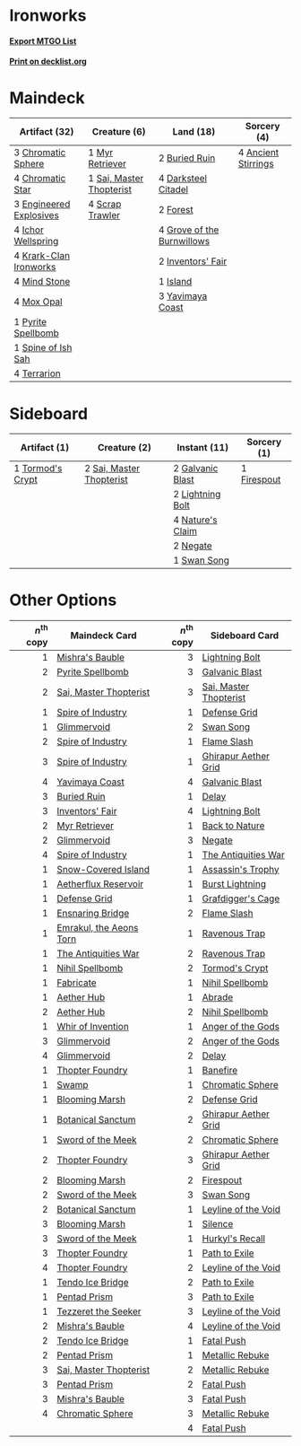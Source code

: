# Ironworks

#### [Export MTGO List](../collection/Ironworks/Ironworks.txt)
#### [Print on decklist.org](http://decklist.org/?deckmain=4%09Ancient%20Stirrings%0A2%09Buried%20Ruin%0A3%09Chromatic%20Sphere%0A4%09Chromatic%20Star%0A4%09Darksteel%20Citadel%0A3%09Engineered%20Explosives%0A2%09Forest%0A4%09Grove%20of%20the%20Burnwillows%0A4%09Ichor%20Wellspring%0A2%09Inventors'%20Fair%0A1%09Island%0A4%09Krark-Clan%20Ironworks%0A4%09Mind%20Stone%0A4%09Mox%20Opal%0A1%09Myr%20Retriever%0A1%09Pyrite%20Spellbomb%0A1%09Sai,%20Master%20Thopterist%0A4%09Scrap%20Trawler%0A1%09Spine%20of%20Ish%20Sah%0A4%09Terrarion%0A3%09Yavimaya%20Coast&deckside=1%09Firespout%0A2%09Galvanic%20Blast%0A2%09Lightning%20Bolt%0A4%09Nature's%20Claim%0A2%09Negate%0A2%09Sai,%20Master%20Thopterist%0A1%09Swan%20Song%0A1%09Tormod's%20Crypt)
# Maindeck

|                                          Artifact (32)                                           |                                           Creature (6)                                            |                                              Land (18)                                              |                                         Sorcery (4)                                          |
|--------------------------------------------------------------------------------------------------|---------------------------------------------------------------------------------------------------|-----------------------------------------------------------------------------------------------------|----------------------------------------------------------------------------------------------|
|3 [Chromatic Sphere](http://gatherer.wizards.com/Pages/Card/Details.aspx?multiverseid=46046)      |1 [Myr Retriever](http://gatherer.wizards.com/Pages/Card/Details.aspx?multiverseid=370520)         |2 [Buried Ruin](http://gatherer.wizards.com/Pages/Card/Details.aspx?multiverseid=446977)             |4 [Ancient Stirrings](http://gatherer.wizards.com/Pages/Card/Details.aspx?multiverseid=442148)|
|4 [Chromatic Star](http://gatherer.wizards.com/Pages/Card/Details.aspx?multiverseid=118891)       |1 [Sai, Master Thopterist](http://gatherer.wizards.com/Pages/Card/Details.aspx?multiverseid=447205)|4 [Darksteel Citadel](http://gatherer.wizards.com/Pages/Card/Details.aspx?multiverseid=397853)       |                                                                                              |
|3 [Engineered Explosives](http://gatherer.wizards.com/Pages/Card/Details.aspx?multiverseid=370549)|4 [Scrap Trawler](http://gatherer.wizards.com/Pages/Card/Details.aspx?multiverseid=423842)         |2 [Forest](http://gatherer.wizards.com/Pages/Card/Details.aspx?multiverseid=439605)                  |                                                                                              |
|4 [Ichor Wellspring](http://gatherer.wizards.com/Pages/Card/Details.aspx?multiverseid=442790)     |                                                                                                   |4 [Grove of the Burnwillows](http://gatherer.wizards.com/Pages/Card/Details.aspx?multiverseid=438804)|                                                                                              |
|4 [Krark-Clan Ironworks](http://gatherer.wizards.com/Pages/Card/Details.aspx?multiverseid=51633)  |                                                                                                   |2 [Inventors' Fair](http://gatherer.wizards.com/Pages/Card/Details.aspx?multiverseid=417820)         |                                                                                              |
|4 [Mind Stone](http://gatherer.wizards.com/Pages/Card/Details.aspx?multiverseid=438785)           |                                                                                                   |1 [Island](http://gatherer.wizards.com/Pages/Card/Details.aspx?multiverseid=439602)                  |                                                                                              |
|4 [Mox Opal](http://gatherer.wizards.com/Pages/Card/Details.aspx?multiverseid=397719)             |                                                                                                   |3 [Yavimaya Coast](http://gatherer.wizards.com/Pages/Card/Details.aspx?multiverseid=398566)          |                                                                                              |
|1 [Pyrite Spellbomb](http://gatherer.wizards.com/Pages/Card/Details.aspx?multiverseid=370512)     |                                                                                                   |                                                                                                     |                                                                                              |
|1 [Spine of Ish Sah](http://gatherer.wizards.com/Pages/Card/Details.aspx?multiverseid=446956)     |                                                                                                   |                                                                                                     |                                                                                              |
|4 [Terrarion](http://gatherer.wizards.com/Pages/Card/Details.aspx?multiverseid=83629)             |                                                                                                   |                                                                                                     |                                                                                              |


# Sideboard

|                                       Artifact (1)                                        |                                           Creature (2)                                            |                                       Instant (11)                                        |                                     Sorcery (1)                                      |
|-------------------------------------------------------------------------------------------|---------------------------------------------------------------------------------------------------|-------------------------------------------------------------------------------------------|--------------------------------------------------------------------------------------|
|1 [Tormod's Crypt](http://gatherer.wizards.com/Pages/Card/Details.aspx?multiverseid=389723)|2 [Sai, Master Thopterist](http://gatherer.wizards.com/Pages/Card/Details.aspx?multiverseid=447205)|2 [Galvanic Blast](http://gatherer.wizards.com/Pages/Card/Details.aspx?multiverseid=442781)|1 [Firespout](http://gatherer.wizards.com/Pages/Card/Details.aspx?multiverseid=386289)|
|                                                                                           |                                                                                                   |2 [Lightning Bolt](http://gatherer.wizards.com/Pages/Card/Details.aspx?multiverseid=234704)|                                                                                      |
|                                                                                           |                                                                                                   |4 [Nature's Claim](http://gatherer.wizards.com/Pages/Card/Details.aspx?multiverseid=438743)|                                                                                      |
|                                                                                           |                                                                                                   |2 [Negate](http://gatherer.wizards.com/Pages/Card/Details.aspx?multiverseid=447135)        |                                                                                      |
|                                                                                           |                                                                                                   |1 [Swan Song](http://gatherer.wizards.com/Pages/Card/Details.aspx?multiverseid=420715)     |                                                                                      |


# Other Options

|*n*<sup>th</sup> copy|                                          Maindeck Card                                           |*n*<sup>th</sup> copy|                                         Sideboard Card                                          |
|--------------------:|--------------------------------------------------------------------------------------------------|--------------------:|-------------------------------------------------------------------------------------------------|
|                    1|[Mishra's Bauble](http://gatherer.wizards.com/Pages/Card/Details.aspx?multiverseid=438787)        |                    3|[Lightning Bolt](http://gatherer.wizards.com/Pages/Card/Details.aspx?multiverseid=234704)        |
|                    2|[Pyrite Spellbomb](http://gatherer.wizards.com/Pages/Card/Details.aspx?multiverseid=370512)       |                    3|[Galvanic Blast](http://gatherer.wizards.com/Pages/Card/Details.aspx?multiverseid=442781)        |
|                    2|[Sai, Master Thopterist](http://gatherer.wizards.com/Pages/Card/Details.aspx?multiverseid=447205) |                    3|[Sai, Master Thopterist](http://gatherer.wizards.com/Pages/Card/Details.aspx?multiverseid=447205)|
|                    1|[Spire of Industry](http://gatherer.wizards.com/Pages/Card/Details.aspx?multiverseid=423851)      |                    1|[Defense Grid](http://gatherer.wizards.com/Pages/Card/Details.aspx?multiverseid=425805)          |
|                    1|[Glimmervoid](http://gatherer.wizards.com/Pages/Card/Details.aspx?multiverseid=370425)            |                    2|[Swan Song](http://gatherer.wizards.com/Pages/Card/Details.aspx?multiverseid=420715)             |
|                    2|[Spire of Industry](http://gatherer.wizards.com/Pages/Card/Details.aspx?multiverseid=423851)      |                    1|[Flame Slash](http://gatherer.wizards.com/Pages/Card/Details.aspx?multiverseid=368536)           |
|                    3|[Spire of Industry](http://gatherer.wizards.com/Pages/Card/Details.aspx?multiverseid=423851)      |                    1|[Ghirapur Aether Grid](http://gatherer.wizards.com/Pages/Card/Details.aspx?multiverseid=398517)  |
|                    4|[Yavimaya Coast](http://gatherer.wizards.com/Pages/Card/Details.aspx?multiverseid=398566)         |                    4|[Galvanic Blast](http://gatherer.wizards.com/Pages/Card/Details.aspx?multiverseid=442781)        |
|                    3|[Buried Ruin](http://gatherer.wizards.com/Pages/Card/Details.aspx?multiverseid=446977)            |                    1|[Delay](http://gatherer.wizards.com/Pages/Card/Details.aspx?multiverseid=132228)                 |
|                    3|[Inventors' Fair](http://gatherer.wizards.com/Pages/Card/Details.aspx?multiverseid=417820)        |                    4|[Lightning Bolt](http://gatherer.wizards.com/Pages/Card/Details.aspx?multiverseid=234704)        |
|                    2|[Myr Retriever](http://gatherer.wizards.com/Pages/Card/Details.aspx?multiverseid=370520)          |                    1|[Back to Nature](http://gatherer.wizards.com/Pages/Card/Details.aspx?multiverseid=383187)        |
|                    2|[Glimmervoid](http://gatherer.wizards.com/Pages/Card/Details.aspx?multiverseid=370425)            |                    3|[Negate](http://gatherer.wizards.com/Pages/Card/Details.aspx?multiverseid=447135)                |
|                    4|[Spire of Industry](http://gatherer.wizards.com/Pages/Card/Details.aspx?multiverseid=423851)      |                    1|[The Antiquities War](http://gatherer.wizards.com/Pages/Card/Details.aspx?multiverseid=442930)   |
|                    1|[Snow-Covered Island](http://gatherer.wizards.com/Pages/Card/Details.aspx?multiverseid=184813)    |                    1|[Assassin's Trophy](http://gatherer.wizards.com/Pages/Card/Details.aspx?multiverseid=452902)     |
|                    1|[Aetherflux Reservoir](http://gatherer.wizards.com/Pages/Card/Details.aspx?multiverseid=417765)   |                    1|[Burst Lightning](http://gatherer.wizards.com/Pages/Card/Details.aspx?multiverseid=397662)       |
|                    1|[Defense Grid](http://gatherer.wizards.com/Pages/Card/Details.aspx?multiverseid=425805)           |                    1|[Grafdigger's Cage](http://gatherer.wizards.com/Pages/Card/Details.aspx?multiverseid=426046)     |
|                    1|[Ensnaring Bridge](http://gatherer.wizards.com/Pages/Card/Details.aspx?multiverseid=442213)       |                    2|[Flame Slash](http://gatherer.wizards.com/Pages/Card/Details.aspx?multiverseid=368536)           |
|                    1|[Emrakul, the Aeons Torn](http://gatherer.wizards.com/Pages/Card/Details.aspx?multiverseid=397905)|                    1|[Ravenous Trap](http://gatherer.wizards.com/Pages/Card/Details.aspx?multiverseid=197537)         |
|                    1|[The Antiquities War](http://gatherer.wizards.com/Pages/Card/Details.aspx?multiverseid=442930)    |                    2|[Ravenous Trap](http://gatherer.wizards.com/Pages/Card/Details.aspx?multiverseid=197537)         |
|                    1|[Nihil Spellbomb](http://gatherer.wizards.com/Pages/Card/Details.aspx?multiverseid=442215)        |                    2|[Tormod's Crypt](http://gatherer.wizards.com/Pages/Card/Details.aspx?multiverseid=389723)        |
|                    1|[Fabricate](http://gatherer.wizards.com/Pages/Card/Details.aspx?multiverseid=205348)              |                    1|[Nihil Spellbomb](http://gatherer.wizards.com/Pages/Card/Details.aspx?multiverseid=442215)       |
|                    1|[Aether Hub](http://gatherer.wizards.com/Pages/Card/Details.aspx?multiverseid=417815)             |                    1|[Abrade](http://gatherer.wizards.com/Pages/Card/Details.aspx?multiverseid=430772)                |
|                    2|[Aether Hub](http://gatherer.wizards.com/Pages/Card/Details.aspx?multiverseid=417815)             |                    2|[Nihil Spellbomb](http://gatherer.wizards.com/Pages/Card/Details.aspx?multiverseid=442215)       |
|                    1|[Whir of Invention](http://gatherer.wizards.com/Pages/Card/Details.aspx?multiverseid=423716)      |                    1|[Anger of the Gods](http://gatherer.wizards.com/Pages/Card/Details.aspx?multiverseid=438682)     |
|                    3|[Glimmervoid](http://gatherer.wizards.com/Pages/Card/Details.aspx?multiverseid=370425)            |                    2|[Anger of the Gods](http://gatherer.wizards.com/Pages/Card/Details.aspx?multiverseid=438682)     |
|                    4|[Glimmervoid](http://gatherer.wizards.com/Pages/Card/Details.aspx?multiverseid=370425)            |                    2|[Delay](http://gatherer.wizards.com/Pages/Card/Details.aspx?multiverseid=132228)                 |
|                    1|[Thopter Foundry](http://gatherer.wizards.com/Pages/Card/Details.aspx?multiverseid=420854)        |                    1|[Banefire](http://gatherer.wizards.com/Pages/Card/Details.aspx?multiverseid=397676)              |
|                    1|[Swamp](http://gatherer.wizards.com/Pages/Card/Details.aspx?multiverseid=439603)                  |                    1|[Chromatic Sphere](http://gatherer.wizards.com/Pages/Card/Details.aspx?multiverseid=46046)       |
|                    1|[Blooming Marsh](http://gatherer.wizards.com/Pages/Card/Details.aspx?multiverseid=417816)         |                    2|[Defense Grid](http://gatherer.wizards.com/Pages/Card/Details.aspx?multiverseid=425805)          |
|                    1|[Botanical Sanctum](http://gatherer.wizards.com/Pages/Card/Details.aspx?multiverseid=417817)      |                    2|[Ghirapur Aether Grid](http://gatherer.wizards.com/Pages/Card/Details.aspx?multiverseid=398517)  |
|                    1|[Sword of the Meek](http://gatherer.wizards.com/Pages/Card/Details.aspx?multiverseid=126215)      |                    2|[Chromatic Sphere](http://gatherer.wizards.com/Pages/Card/Details.aspx?multiverseid=46046)       |
|                    2|[Thopter Foundry](http://gatherer.wizards.com/Pages/Card/Details.aspx?multiverseid=420854)        |                    3|[Ghirapur Aether Grid](http://gatherer.wizards.com/Pages/Card/Details.aspx?multiverseid=398517)  |
|                    2|[Blooming Marsh](http://gatherer.wizards.com/Pages/Card/Details.aspx?multiverseid=417816)         |                    2|[Firespout](http://gatherer.wizards.com/Pages/Card/Details.aspx?multiverseid=386289)             |
|                    2|[Sword of the Meek](http://gatherer.wizards.com/Pages/Card/Details.aspx?multiverseid=126215)      |                    3|[Swan Song](http://gatherer.wizards.com/Pages/Card/Details.aspx?multiverseid=420715)             |
|                    2|[Botanical Sanctum](http://gatherer.wizards.com/Pages/Card/Details.aspx?multiverseid=417817)      |                    1|[Leyline of the Void](http://gatherer.wizards.com/Pages/Card/Details.aspx?multiverseid=205013)   |
|                    3|[Blooming Marsh](http://gatherer.wizards.com/Pages/Card/Details.aspx?multiverseid=417816)         |                    1|[Silence](http://gatherer.wizards.com/Pages/Card/Details.aspx?multiverseid=370578)               |
|                    3|[Sword of the Meek](http://gatherer.wizards.com/Pages/Card/Details.aspx?multiverseid=126215)      |                    1|[Hurkyl's Recall](http://gatherer.wizards.com/Pages/Card/Details.aspx?multiverseid=397868)       |
|                    3|[Thopter Foundry](http://gatherer.wizards.com/Pages/Card/Details.aspx?multiverseid=420854)        |                    1|[Path to Exile](http://gatherer.wizards.com/Pages/Card/Details.aspx?multiverseid=370408)         |
|                    4|[Thopter Foundry](http://gatherer.wizards.com/Pages/Card/Details.aspx?multiverseid=420854)        |                    2|[Leyline of the Void](http://gatherer.wizards.com/Pages/Card/Details.aspx?multiverseid=205013)   |
|                    1|[Tendo Ice Bridge](http://gatherer.wizards.com/Pages/Card/Details.aspx?multiverseid=74487)        |                    2|[Path to Exile](http://gatherer.wizards.com/Pages/Card/Details.aspx?multiverseid=370408)         |
|                    1|[Pentad Prism](http://gatherer.wizards.com/Pages/Card/Details.aspx?multiverseid=205331)           |                    3|[Path to Exile](http://gatherer.wizards.com/Pages/Card/Details.aspx?multiverseid=370408)         |
|                    1|[Tezzeret the Seeker](http://gatherer.wizards.com/Pages/Card/Details.aspx?multiverseid=397700)    |                    3|[Leyline of the Void](http://gatherer.wizards.com/Pages/Card/Details.aspx?multiverseid=205013)   |
|                    2|[Mishra's Bauble](http://gatherer.wizards.com/Pages/Card/Details.aspx?multiverseid=438787)        |                    4|[Leyline of the Void](http://gatherer.wizards.com/Pages/Card/Details.aspx?multiverseid=205013)   |
|                    2|[Tendo Ice Bridge](http://gatherer.wizards.com/Pages/Card/Details.aspx?multiverseid=74487)        |                    1|[Fatal Push](http://gatherer.wizards.com/Pages/Card/Details.aspx?multiverseid=423724)            |
|                    2|[Pentad Prism](http://gatherer.wizards.com/Pages/Card/Details.aspx?multiverseid=205331)           |                    1|[Metallic Rebuke](http://gatherer.wizards.com/Pages/Card/Details.aspx?multiverseid=423706)       |
|                    3|[Sai, Master Thopterist](http://gatherer.wizards.com/Pages/Card/Details.aspx?multiverseid=447205) |                    2|[Metallic Rebuke](http://gatherer.wizards.com/Pages/Card/Details.aspx?multiverseid=423706)       |
|                    3|[Pentad Prism](http://gatherer.wizards.com/Pages/Card/Details.aspx?multiverseid=205331)           |                    2|[Fatal Push](http://gatherer.wizards.com/Pages/Card/Details.aspx?multiverseid=423724)            |
|                    3|[Mishra's Bauble](http://gatherer.wizards.com/Pages/Card/Details.aspx?multiverseid=438787)        |                    3|[Fatal Push](http://gatherer.wizards.com/Pages/Card/Details.aspx?multiverseid=423724)            |
|                    4|[Chromatic Sphere](http://gatherer.wizards.com/Pages/Card/Details.aspx?multiverseid=46046)        |                    3|[Metallic Rebuke](http://gatherer.wizards.com/Pages/Card/Details.aspx?multiverseid=423706)       |
|                     |                                                                                                  |                    4|[Fatal Push](http://gatherer.wizards.com/Pages/Card/Details.aspx?multiverseid=423724)            |

